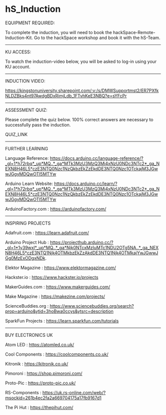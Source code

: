 # hS_Induction

EQUIPMENT REQUIRED:

To complete the induction, you will need to book the hackSpace-Remote-Induction-Kit.
Go to the hackSpace workshop and book it with the hS-Team.

-----

KU ACCESS:

To watch the induction-video below, you will be asked to log-in using your KU account. 

-----

INDUCTION VIDEO:

https://kingstonuniversity.sharepoint.com/:v:/s/DMWSupportmst2/ER7PXfkNLDZBks4nt97AwdgBDxRimjLdb_1FTvhKeE3NBQ?e=sYFcPr

-----

ASSESSMENT QUIZ:

Please complete the quiz below. 
100% correct answers are necessary to successfully pass the induction. 

QUIZ_LINK

------

FURTHER LEARNING

Language Reference: 
https://docs.arduino.cc/language-reference/?_gl=1*h72rbq*_up*MQ..*_ga*MTk3MzU3MzQ3Mi4xNzU0NDc3NTc2*_ga_NEXN8H46L5*czE3NTQ0Nzc1NzQkbzEkZzEkdDE3NTQ0Nzc1OTckajM3JGwwJGgyMDQwOTI5MTYw

Arduino Learn Website: 
https://docs.arduino.cc/learn/?_gl=1*h72rbq*_up*MQ..*_ga*MTk3MzU3MzQ3Mi4xNzU0NDc3NTc2*_ga_NEXN8H46L5*czE3NTQ0Nzc1NzQkbzEkZzEkdDE3NTQ0Nzc1OTckajM3JGwwJGgyMDQwOTI5MTYw


ArduinoFactory.com : https://arduinofactory.com/


------


INSPIRING PROJECTS

Adafruit.com : https://learn.adafruit.com/

Arduino Project Hub : https://projecthub.arduino.cc/?_gl=1*1y39wxl*_up*MQ..*_ga*Njk0NTcxMzIuMTc1NDU2OTg5NA..*_ga_NEXN8H46L5*czE3NTQ1Njk4OTMkbzEkZzAkdDE3NTQ1Njk4OTMkajYwJGwwJGg0MzExODgxNDk.

Elektor Magazine : https://www.elektormagazine.com/

Hackster.io : https://www.hackster.io/projects

MakerGuides.com : https://www.makerguides.com/

Make Magazine : https://makezine.com/projects/

ScienceBuddies.org : https://www.sciencebuddies.org/search?prop=arduino&ytid=3hoBwa0ccys&ytsrc=description

SparkFun Projects : https://learn.sparkfun.com/tutorials


------

BUY ELECTRONICS UK

Atom LED : https://atomled.co.uk/

Cool Components : https://coolcomponents.co.uk/

Kitronik : https://kitronik.co.uk/

Pimoroni : https://shop.pimoroni.com/

Proto-Pic : https://proto-pic.co.uk/

RS-Components : https://uk.rs-online.com/web/?msockid=261b4ec2fa2a669704175a17fb9167d1

The Pi Hut : https://thepihut.com/


